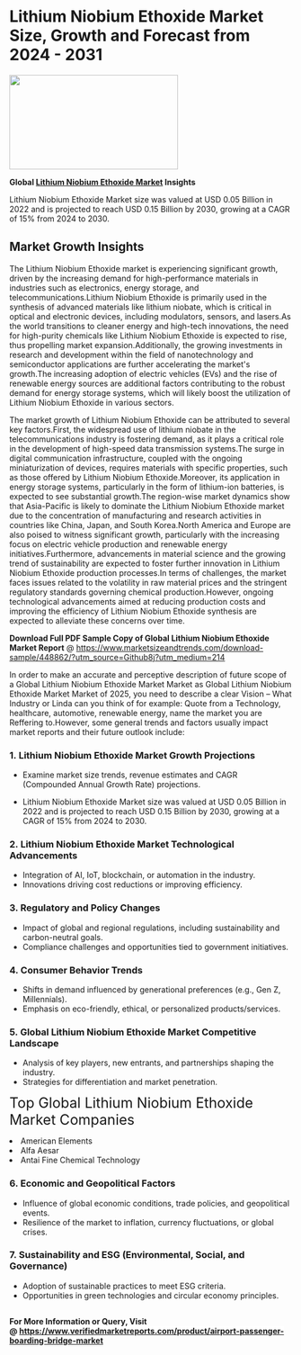 <H1>Lithium Niobium Ethoxide Market Size, Growth and Forecast from 2024 - 2031</H1><img class="aligncenter size-medium wp-image-584254" src="https://thirdeyenews.in/wp-content/uploads/2024/09/Global-Market-Research-300x168.jpeg" alt="" width="300" height="168" /><p><strong>Global&nbsp;<a href="https://www.marketsizeandtrends.com/download-sample/448862/?utm_source=Github8j?utm_medium=214">Lithium Niobium Ethoxide Market</a> Insights</strong></p><p>Lithium Niobium Ethoxide Market size was valued at USD 0.05 Billion in 2022 and is projected to reach USD 0.15 Billion by 2030, growing at a CAGR of 15% from 2024 to 2030.</p><p><h2>Market Growth Insights</h2> <p>The Lithium Niobium Ethoxide market is experiencing significant growth, driven by the increasing demand for high-performance materials in industries such as electronics, energy storage, and telecommunications.Lithium Niobium Ethoxide is primarily used in the synthesis of advanced materials like lithium niobate, which is critical in optical and electronic devices, including modulators, sensors, and lasers.As the world transitions to cleaner energy and high-tech innovations, the need for high-purity chemicals like Lithium Niobium Ethoxide is expected to rise, thus propelling market expansion.Additionally, the growing investments in research and development within the field of nanotechnology and semiconductor applications are further accelerating the market's growth.The increasing adoption of electric vehicles (EVs) and the rise of renewable energy sources are additional factors contributing to the robust demand for energy storage systems, which will likely boost the utilization of Lithium Niobium Ethoxide in various sectors.</p> <p>The market growth of Lithium Niobium Ethoxide can be attributed to several key factors.First, the widespread use of lithium niobate in the telecommunications industry is fostering demand, as it plays a critical role in the development of high-speed data transmission systems.The surge in digital communication infrastructure, coupled with the ongoing miniaturization of devices, requires materials with specific properties, such as those offered by Lithium Niobium Ethoxide.Moreover, its application in energy storage systems, particularly in the form of lithium-ion batteries, is expected to see substantial growth.The region-wise market dynamics show that Asia-Pacific is likely to dominate the Lithium Niobium Ethoxide market due to the concentration of manufacturing and research activities in countries like China, Japan, and South Korea.North America and Europe are also poised to witness significant growth, particularly with the increasing focus on electric vehicle production and renewable energy initiatives.Furthermore, advancements in material science and the growing trend of sustainability are expected to foster further innovation in Lithium Niobium Ethoxide production processes.In terms of challenges, the market faces issues related to the volatility in raw material prices and the stringent regulatory standards governing chemical production.However, ongoing technological advancements aimed at reducing production costs and improving the efficiency of Lithium Niobium Ethoxide synthesis are expected to alleviate these concerns over time.</p> <p><span class=""><strong>Download Full PDF Sample Copy of Global Lithium Niobium Ethoxide Market Report</strong> @ <a href="https://www.marketsizeandtrends.com/download-sample/448862/?utm_source=Github8j?utm_medium=214" target="_blank">https://www.marketsizeandtrends.com/download-sample/448862/?utm_source=Github8j?utm_medium=214</a></span></p><p>In order to make an accurate and perceptive description of future scope of a Global&nbsp;Lithium Niobium Ethoxide Market Market as Global&nbsp;Lithium Niobium Ethoxide Market Market of 2025, you need to describe a clear Vision &ndash; What Industry or Linda can you think of for example: Quote from a Technology, healthcare, automotive, renewable energy, name the market you are Reffering to.However, some general trends and factors usually impact market reports and their future outlook include:</p><h3>1.&nbsp;<strong>Lithium Niobium Ethoxide Market Growth Projections</strong></h3><ul><li>Examine market size trends, revenue estimates and CAGR (Compounded Annual Growth Rate) projections.</li><li><p>Lithium Niobium Ethoxide Market size was valued at USD 0.05 Billion in 2022 and is projected to reach USD 0.15 Billion by 2030, growing at a CAGR of 15% from 2024 to 2030.</p></li></ul><h3>2.&nbsp;<strong>Lithium Niobium Ethoxide Market Technological Advancements</strong></h3><ul><li>Integration of AI, IoT, blockchain, or automation in the industry.</li><li>Innovations driving cost reductions or improving efficiency.</li></ul><h3>3.&nbsp;<strong>Regulatory and Policy Changes</strong></h3><ul><li>Impact of global and regional regulations, including sustainability and carbon-neutral goals.</li><li>Compliance challenges and opportunities tied to government initiatives.</li></ul><h3>4.&nbsp;<strong>Consumer Behavior Trends</strong></h3><ul><li>Shifts in demand influenced by generational preferences (e.g., Gen Z, Millennials).</li><li>Emphasis on eco-friendly, ethical, or personalized products/services.</li></ul><h3>5.&nbsp;<strong>Global Lithium Niobium Ethoxide Market Competitive Landscape</strong></h3><ul><li>Analysis of key players, new entrants, and partnerships shaping the industry.</li><li>Strategies for differentiation and market penetration.</li></ul><p data-pm-slice="1 1 []"><span style="color: inherit; font-family: inherit; font-size: 25px;">Top Global Lithium Niobium Ethoxide Market Companies</span></p><div class="" data-test-id=""><p><li>American Elements</li><li> Alfa Aesar</li><li> Antai Fine Chemical Technology</li></p></div><h3>6.&nbsp;<strong>Economic and Geopolitical Factors</strong></h3><ul><li>Influence of global economic conditions, trade policies, and geopolitical events.</li><li>Resilience of the market to inflation, currency fluctuations, or global crises.</li></ul><h3>7.&nbsp;<strong>Sustainability and ESG (Environmental, Social, and Governance)</strong></h3><ul><li>Adoption of sustainable practices to meet ESG criteria.</li><li>Opportunities in green technologies and circular economy principles.</li></ul><h2><strong style="font-size: 14px;">For More Information or Query, Visit @&nbsp;</strong><a style="background-color: #ffffff; font-size: 14px;" href="https://www.marketsizeandtrends.com/report/lithium-niobium-ethoxide-market/" target="_blank">https://www.verifiedmarketreports.com/product/airport-passenger-boarding-bridge-market</a></h2>